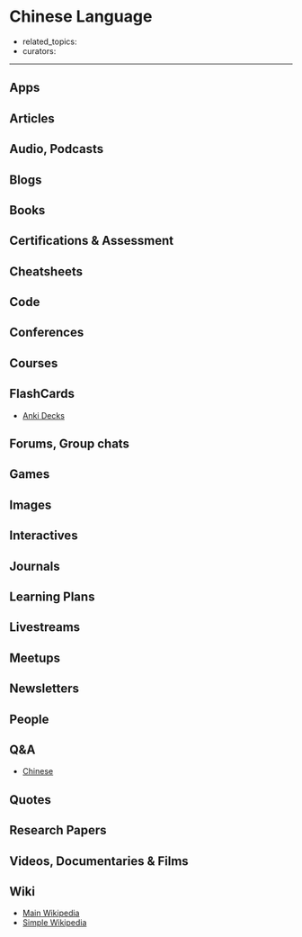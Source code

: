 # Chinese Language

- related_topics:
- curators:

------

## Apps

## Articles

## Audio, Podcasts

## Blogs

## Books

## Certifications & Assessment

## Cheatsheets

## Code

## Conferences

## Courses

## FlashCards

- [Anki Decks](https://ankiweb.net/shared/decks/chinese)

## Forums, Group chats

## Games

## Images

## Interactives

## Journals

## Learning Plans

## Livestreams

## Meetups

## Newsletters

## People

## Q&A

- [Chinese](http://chinese.stackexchange.com)

## Quotes

## Research Papers

## Videos, Documentaries & Films

## Wiki

- [Main Wikipedia](https://en.wikipedia.org/wiki/Chinese_language)
- [Simple Wikipedia](https://simple.wikipedia.org/wiki/Chinese_language)

